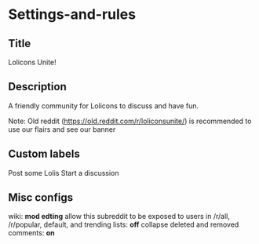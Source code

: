 # Settings-and-rules

## Title
Lolicons Unite!

## Description
A friendly community for Lolicons to discuss and have fun.

Note: Old reddit (https://old.reddit.com/r/loliconsunite/) is recommended to use our flairs and see our banner

## Custom labels
Post some Lolis
Start a discussion

## Misc configs
wiki: **mod edting**
allow this subreddit to be exposed to users in /r/all, /r/popular, default, and trending lists: **off**
collapse deleted and removed comments: **on**

